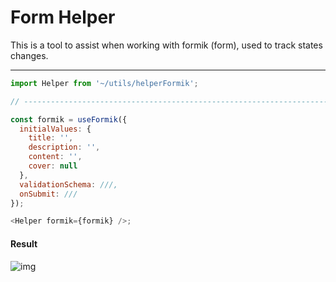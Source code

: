 # Form Helper

This is a tool to assist when working with formik (form),
used to track states changes.

---

```js
import Helper from '~/utils/helperFormik';

// ----------------------------------------------------------------------

const formik = useFormik({
  initialValues: {
    title: '',
    description: '',
    content: '',
    cover: null
  },
  validationSchema: ///,
  onSubmit: ///
});

<Helper formik={formik} />;
```

#### Result

![img](https://www.dropbox.com/s/q3rzxse05bvh4s8/form_helper.jpg?dl=1)
